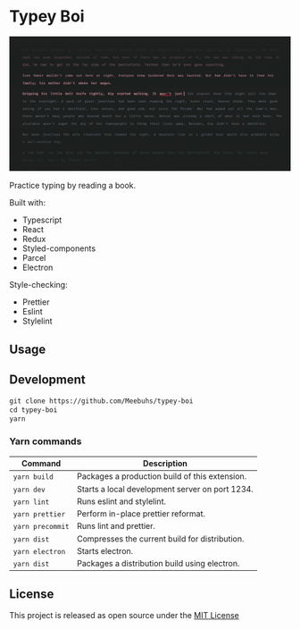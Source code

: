 # Typey Boi

<p align="center">
  <img src="docs/typey-boi.png">
</p>

Practice typing by reading a book.

Built with:

- Typescript
- React
- Redux
- Styled-components
- Parcel
- Electron

Style-checking:

- Prettier
- Eslint
- Stylelint

## Usage

## Development

```
git clone https://github.com/Meebuhs/typey-boi
cd typey-boi
yarn
```

### Yarn commands

| Command         | Description                                     |
| --------------- | ----------------------------------------------- |
| `yarn build`    | Packages a production build of this extension.  |
| `yarn dev`      | Starts a local development server on port 1234. |
| `yarn lint`     | Runs eslint and stylelint.                      |
| `yarn prettier` | Perform in-place prettier reformat.             |
| `yarn precommit`| Runs lint and prettier.                         |
| `yarn dist`     | Compresses the current build for distribution.  |
| `yarn electron` | Starts electron.                                |
| `yarn dist`     | Packages a distribution build using electron.   |

## License

This project is released as open source under the [MIT License](https://opensource.org/licenses/MIT)
